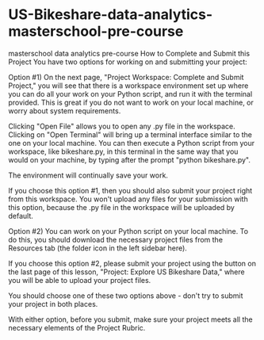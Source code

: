 # US-Bikeshare-data-analytics-masterschool-pre-course
masterschool data analytics pre-course
How to Complete and Submit this Project You have two options for working on and submitting your project:

Option #1) On the next page, "Project Workspace: Complete and Submit Project," you will see that there is a workspace environment set up where you can do all your work on your Python script, and run it with the terminal provided. This is great if you do not want to work on your local machine, or worry about system requirements.

Clicking "Open File" allows you to open any .py file in the workspace. Clicking on "Open Terminal" will bring up a terminal interface similar to the one on your local machine. You can then execute a Python script from your workspace, like bikeshare.py, in this terminal in the same way that you would on your machine, by typing after the prompt "python bikeshare.py".

The environment will continually save your work.

If you choose this option #1, then you should also submit your project right from this workspace. You won't upload any files for your submission with this option, because the .py file in the workspace will be uploaded by default.

Option #2) You can work on your Python script on your local machine. To do this, you should download the necessary project files from the Resources tab (the folder icon in the left sidebar here).

If you choose this option #2, please submit your project using the button on the last page of this lesson, "Project: Explore US Bikeshare Data," where you will be able to upload your project files.

You should choose one of these two options above - don't try to submit your project in both places.

With either option, before you submit, make sure your project meets all the necessary elements of the Project Rubric.
